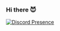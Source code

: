 ### Hi there 😈

[![Discord Presence](https://lanyard.cnrad.dev/api/917913229668274186)](https://discord.gg/cSRn8yj8Tn)
